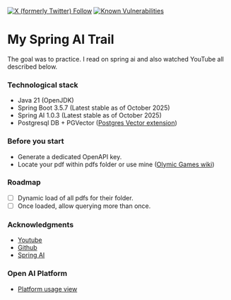 [![X (formerly Twitter) Follow](https://img.shields.io/twitter/follow/dorbendov)](https://twitter.com/intent/follow?screen_name=dorbendov)
[![Known Vulnerabilities](https://snyk.io/test/github/doribd/ai/badge.svg)](https://snyk.io/test/github/doribd/ai)

# My Spring AI Trail
The goal was to practice. I read on spring ai and also watched YouTube all described below.

### Technological stack
* Java 21 (OpenJDK)
* Spring Boot 3.5.7 (Latest stable as of October 2025)
* Spring AI 1.0.3 (Latest stable as of October 2025)
* Postgresql DB + PGVector ([Postgres Vector extension](https://www.postgresql.org/about/news/pgvector-050-released-2700/))

### Before you start
* Generate a dedicated OpenAPI key.
* Locate your pdf within pdfs folder or use mine ([Olymic Games wiki](https://en.wikipedia.org/wiki/Olympic_Games))  

### Roadmap
- [ ] Dynamic load of all pdfs for their folder.
- [ ] Once loaded, allow querying more than once. 

### Acknowledgments

* [Youtube](https://www.youtube.com/watch?v=aNKDoiOUo9M)
* [Github](https://github.com/spring-tips/llm-rag-with-spring-ai)
* [Spring AI](https://spring.io/projects/spring-ai)

### Open AI Platform

* [Platform usage view](https://platform.openai.com/usage)

